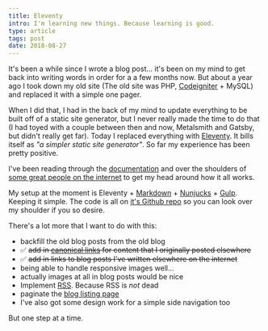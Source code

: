 ```yaml
---
title: Eleventy
intro: I'm learning new things. Because learning is good.
type: article
tags: post
date: 2018-08-27
---
```


It's been a while since I wrote a blog post… it's been on my mind to get back into writing words in order for a a few months now. But about a year ago I took down my old site (The old site was PHP, [Codeigniter](https://www.codeigniter.com/) + MySQL) and replaced it with a simple one pager.

When I did that, I had in the back of my mind to update everything to be built off of a static site generator, but I never really made the time to do that (I had toyed with a couple between then and now, Metalsmith and Gatsby, but didn't really get far). Today I replaced everything with [Eleventy](https://www.11ty.io/). It bills itself as _"a simpler static site generator"_. So far my experience has been pretty positive.

I've been reading through the [documentation](https://www.11ty.io/docs/) and over the shoulders of [some great people on the internet](https://github.com/Wilto/wilto-makes-food/) to get my head around how it all works.

My setup at the moment is Eleventy + [Markdown](https://daringfireball.net/projects/markdown/) + [Nunjucks](https://mozilla.github.io/nunjucks/) + [Gulp](https://gulpjs.com/). Keeping it simple. The code is all on [it's Github repo](https://github.com/jamesdoc/jamesdoc.com) so you can look over my shoulder if you so desire.

There's a lot more that I want to do with this:

- backfill the old blog posts from the old blog
- ✅ <s>add in [canonical links](https://support.google.com/webmasters/answer/139066?hl=en) for content that I originally posted elsewhere</s>
- ✅ <s>add in links to blog posts I've written elsewhere on the internet</s>
- being able to handle responsive images well…
- actually images at all in blog posts would be nice
- Implement [RSS](https://en.wikipedia.org/wiki/RSS). Because RSS is _not_ dead
- paginate the [blog listing page](/blog)
- I've also got some design work for a simple side navigation too

But one step at a time.
